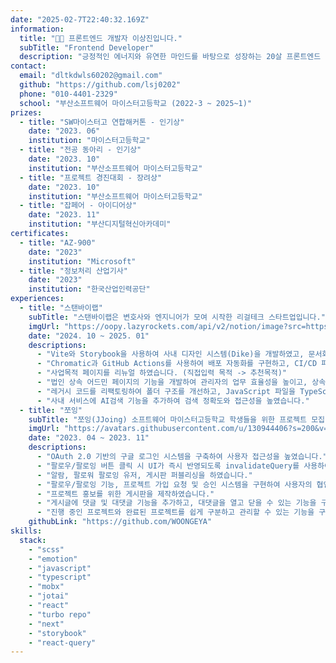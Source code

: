```yaml
---
date: "2025-02-7T22:40:32.169Z"
information:
  title: "👋🏼 프론트엔드 개발자 이상진입니다."
  subTitle: "Frontend Developer"
  description: "긍정적인 에너지와 유연한 마인드를 바탕으로 성장하는 20살 프론트엔드 개발자입니다."
contact:
  email: "dltkdwls60202@gmail.com"
  github: "https://github.com/lsj0202"
  phone: "010-4401-2329"
  school: "부산소프트웨어 마이스터고등학교 (2022-3 ~ 2025~1)"
prizes:
  - title: "SW마이스터고 연합해커톤 - 인기상"
    date: "2023. 06"
    institution: "마이스터고등학교"
  - title: "전공 동아리 - 인기상"
    date: "2023. 10"
    institution: "부산소프트웨어 마이스터고등학교"
  - title: "프로젝트 경진대회 - 장려상"
    date: "2023. 10"
    institution: "부산소프트웨어 마이스터고등학교"
  - title: "잡페어 - 아이디어상"
    date: "2023. 11"
    institution: "부산디지털혁신아카데미"
certificates:
  - title: "AZ-900"
    date: "2023"
    institution: "Microsoft"
  - title: "정보처리 산업기사"
    date: "2023"
    institution: "한국산업인력공단"
experiences:
  - title: "스탠바이랩"
    subTitle: "스탠바이랩은 변호사와 엔지니어가 모여 시작한 리걸테크 스타트업입니다."
    imgUrl: "https://oopy.lazyrockets.com/api/v2/notion/image?src=https%3A%2F%2Fs3-us-west-2.amazonaws.com%2Fsecure.notion-static.com%2Fa0400b1f-a1da-4db9-9202-204b28495e0c%2F66666.png&blockId=276bc158-34ea-4847-afbd-124109313c85&width=256"
    date: "2024. 10 ~ 2025. 01"
    descriptions:
      - "Vite와 Storybook을 사용하여 사내 디자인 시스템(Dike)을 개발하였고, 문서화를 통해 개발 생산성을 향상시켰습니다."
      - "Chromatic과 GitHub Actions를 사용하여 배포 자동화를 구현하고, CI/CD 파이프라인을 구축하여 개발 및 배포의 효율성을 높였습니다."
      - "사업목적 페이지를 리뉴얼 하였습니다. (직접입력 목적 -> 추천목적)"
      - "법인 상속 어드민 페이지의 기능을 개발하여 관리자의 업무 효율성을 높이고, 상속 관련 업무 처리 과정을 간소화하였습니다."
      - "레거시 코드를 리팩토링하여 폴더 구조를 개선하고, JavaScript 파일을 TypeScript로 변환하여 코드 품질과 유지보수성을 향상시켰습니다."
      - "사내 서비스에 AI검색 기능을 추가하여 검색 정확도와 접근성을 높였습니다."
  - title: "쪼잉"
    subTitle: "쪼잉(JJoing) 소프트웨어 마이스터고등학교 학생들을 위한 프로젝트 모집 서비스입니다."
    imgUrl: "https://avatars.githubusercontent.com/u/130944406?s=200&v=4"
    date: "2023. 04 ~ 2023. 11"
    descriptions:
      - "OAuth 2.0 기반의 구글 로그인 시스템을 구축하여 사용자 접근성을 높였습니다."
      - "팔로우/팔로잉 버튼 클릭 시 UI가 즉시 반영되도록 invalidateQuery를 사용하여 캐시를 무효화하고 데이터를 갱신하여 화면을 빠르게 업데이트하였습니다."
      - "알람, 팔로워 팔로잉 유저, 게시판 퍼블리싱을 하였습니다."
      - "팔로우/팔로잉 기능, 프로젝트 가입 요청 및 승인 시스템을 구현하여 사용자의 협업 경험을 향상시켰습니다."
      - "프로젝트 홍보를 위한 게시판을 제작하였습니다."
      - "게시글에 댓글 및 대댓글 기능을 추가하고, 대댓글을 열고 닫을 수 있는 기능을 구현하여 사용 편의성을 높였습니다."
      - "진행 중인 프로젝트와 완료된 프로젝트를 쉽게 구분하고 관리할 수 있는 기능을 구현하였습니다."
    githubLink: "https://github.com/WOONGEYA"
skills:
  stack:
    - "scss"
    - "emotion"
    - "javascript"
    - "typescript"
    - "mobx"
    - "jotai"
    - "react"
    - "turbo repo"
    - "next"
    - "storybook"
    - "react-query"
---
```


